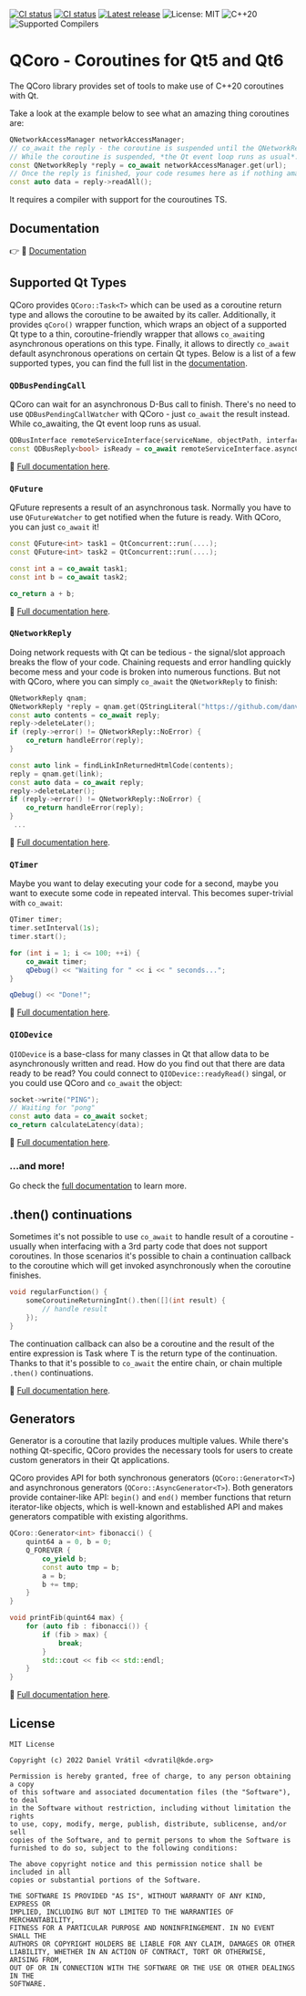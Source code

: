 [![CI status](https://github.com/danvratil/qcoro/actions/workflows/build.yml/badge.svg)](https://github.com/danvratil/qcoro/actions/workflows/build.yml)
[![CI status](https://github.com/danvratil/qcoro/actions/workflows/update-docs.yml/badge.svg)](https://github.com/danvratil/qcoro/actions/workflows/pdate-docs.yml)
[![Latest release](https://img.shields.io/github/v/release/danvratil/qcoro?label=%F0%9F%93%A6%20Release)](https://github.com/danvratil/qcoro/releases)
![License: MIT](https://img.shields.io/badge/%E2%9A%96%EF%B8%8F%20License-MIT-brightgreen)
![C++20](https://img.shields.io/badge/C%2B%2B-20-%2300599C?logo=cplusplus)
![Supported Compilers](https://img.shields.io/badge/%E2%9A%99%EF%B8%8F%20Compilers-GCC%2C%20clang%2C%20MSVC-informational)

# QCoro - Coroutines for Qt5 and Qt6

The QCoro library provides set of tools to make use of C++20 coroutines with Qt.

Take a look at the example below to see what an amazing thing coroutines are:
```cpp
QNetworkAccessManager networkAccessManager;
// co_await the reply - the coroutine is suspended until the QNetworkReply is finished.
// While the coroutine is suspended, *the Qt event loop runs as usual*.
const QNetworkReply *reply = co_await networkAccessManager.get(url);
// Once the reply is finished, your code resumes here as if nothing amazing has just happened ;-)
const auto data = reply->readAll();
```

It requires a compiler with support for the couroutines TS.

## Documentation

👉 📘 [Documentation](https://qcoro.dvratil.cz/)

## Supported Qt Types

QCoro provides `QCoro::Task<T>` which can be used as a coroutine return type and allows the coroutine
to be awaited by its caller. Additionally, it provides `qCoro()` wrapper function, which wraps an
object of a supported Qt type to a thin, coroutine-friendly wrapper that allows `co_await`ing asynchronous
operations on this type. Finally, it allows to directly `co_await` default asynchronous operations on
certain Qt types. Below is a list of a few supported types, you can find the full list in the
[documentation](https://qcoro.dvratil.cz/reference).

### `QDBusPendingCall`

QCoro can wait for an asynchronous D-Bus call to finish. There's no need to use `QDBusPendingCallWatcher`
with QCoro - just `co_await` the result instead. While co_awaiting, the Qt event loop runs as usual.

```cpp
QDBusInterface remoteServiceInterface{serviceName, objectPath, interface};
const QDBusReply<bool> isReady = co_await remoteServiceInterface.asyncCall(QStringLiteral("isReady"));
```

📘 [Full documentation here](https://qcoro.dvratil.cz/reference/dbus/qdbuspendingcall).

### `QFuture`

QFuture represents a result of an asynchronous task. Normally you have to use `QFutureWatcher` to get
notified when the future is ready. With QCoro, you can just `co_await` it!

```cpp
const QFuture<int> task1 = QtConcurrent::run(....);
const QFuture<int> task2 = QtConcurrent::run(....);

const int a = co_await task1;
const int b = co_await task2;

co_return a + b;
```

📘 [Full documentation here](https://qcoro.dvratil.cz/reference/core/qfuture).

### `QNetworkReply`

Doing network requests with Qt can be tedious - the signal/slot approach breaks the flow
of your code. Chaining requests and error handling quickly become mess and your code is
broken into numerous functions. But not with QCoro, where you can simply `co_await` the
`QNetworkReply` to finish:

```cpp
QNetworkReply qnam;
QNetworkReply *reply = qnam.get(QStringLiteral("https://github.com/danvratil/qcoro"));
const auto contents = co_await reply;
reply->deleteLater();
if (reply->error() != QNetworkReply::NoError) {
    co_return handleError(reply);
}

const auto link = findLinkInReturnedHtmlCode(contents);
reply = qnam.get(link);
const auto data = co_await reply;
reply->deleteLater();
if (reply->error() != QNetworkReply::NoError) {
    co_return handleError(reply);
}
 ...
 ```

📘 [Full documentation here](https://qcoro.dvratil.cz/reference/network/qnetworkreply).

### `QTimer`

Maybe you want to delay executing your code for a second, maybe you want to execute some
code in repeated interval. This becomes super-trivial with `co_await`:

```cpp
QTimer timer;
timer.setInterval(1s);
timer.start();

for (int i = 1; i <= 100; ++i) {
    co_await timer;
    qDebug() << "Waiting for " << i << " seconds...";
}

qDebug() << "Done!";
```

📘 [Full documentation here](https://qcoro.dvratil.cz/reference/core/qtimer).

### `QIODevice`

`QIODevice` is a base-class for many classes in Qt that allow data to be asynchronously
written and read. How do you find out that there are data ready to be read? You could
connect to `QIODevice::readyRead()` singal, or you could use QCoro and `co_await` the object:

```cpp
socket->write("PING");
// Waiting for "pong"
const auto data = co_await socket;
co_return calculateLatency(data);
```

📘 [Full documentation here](https://qcoro.dvratil.cz/reference/core/qiodevice).

### ...and more!

Go check the [full documentation](https://qcoro.dvratil.cz) to learn more.

## .then() continuations

Sometimes it's not possible to use `co_await` to handle result of a coroutine - usually
when interfacing with a 3rd party code that does not support coroutines. In those
scenarios it's possible to chain a continuation callback to the coroutine which will
get invoked asynchronously when the coroutine finishes.

```cpp
void regularFunction() {
    someCoroutineReturningInt().then([](int result) {
        // handle result
    });
}
```

The continuation callback can also be a coroutine and the result of the entire
expression is Task<T> where T is the return type of the continuation. Thanks to
that it's possible to `co_await` the entire chain, or chain multiple `.then()`
continuations.

📘 [Full documentation here](https://qcoro.dvratil.cz/reference/coro/task).

## Generators

Generator is a coroutine that lazily produces multiple values. While there's
nothing Qt-specific, QCoro provides the necessary tools for users to create
custom generators in their Qt applications.

QCoro provides API for both synchronous generators (`QCoro::Generator<T>`)
and asynchronous generators (`QCoro::AsyncGenerator<T>`). Both generators provide
container-like API: `begin()` and `end()` member functions that return iterator-like
objects, which is well-known and established API and makes generators compatible
with existing algorithms.

```cpp
QCoro::Generator<int> fibonacci() {
    quint64 a = 0, b = 0;
    Q_FOREVER {
        co_yield b;
        const auto tmp = b;
        a = b;
        b += tmp;
    }
}

void printFib(quint64 max) {
    for (auto fib : fibonacci()) {
        if (fib > max) {
            break;
        }
        std::cout << fib << std::endl;
    }
}
```

📘 [Full documentation here](https://qcoro.dvratil.cz/reference/coro/generator).

## License

```text
MIT License

Copyright (c) 2022 Daniel Vrátil <dvratil@kde.org>

Permission is hereby granted, free of charge, to any person obtaining a copy
of this software and associated documentation files (the "Software"), to deal
in the Software without restriction, including without limitation the rights
to use, copy, modify, merge, publish, distribute, sublicense, and/or sell
copies of the Software, and to permit persons to whom the Software is
furnished to do so, subject to the following conditions:

The above copyright notice and this permission notice shall be included in all
copies or substantial portions of the Software.

THE SOFTWARE IS PROVIDED "AS IS", WITHOUT WARRANTY OF ANY KIND, EXPRESS OR
IMPLIED, INCLUDING BUT NOT LIMITED TO THE WARRANTIES OF MERCHANTABILITY,
FITNESS FOR A PARTICULAR PURPOSE AND NONINFRINGEMENT. IN NO EVENT SHALL THE
AUTHORS OR COPYRIGHT HOLDERS BE LIABLE FOR ANY CLAIM, DAMAGES OR OTHER
LIABILITY, WHETHER IN AN ACTION OF CONTRACT, TORT OR OTHERWISE, ARISING FROM,
OUT OF OR IN CONNECTION WITH THE SOFTWARE OR THE USE OR OTHER DEALINGS IN THE
SOFTWARE.
```
